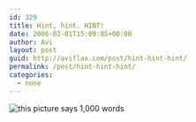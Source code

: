 ```yaml
---
id: 329
title: Hint, hint. HINT!
date: 2006-02-01T15:09:05+00:00
author: Avi
layout: post
guid: http://aviflax.com/post/hint-hint-hint/
permalink: /post/hint-hint-hint/
categories:
  - none
---
```

![this picture says 1,000 words](http://www.dilbert.com/comics/dilbert/archive/images/dilbert20012211860201.gif)